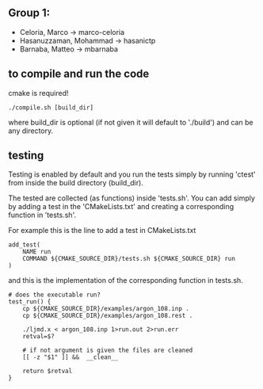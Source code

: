 ## Group 1:

- Celoria, Marco &rarr; marco-celoria
- Hasanuzzaman, Mohammad &rarr; hasanictp
- Barnaba, Matteo &rarr; mbarnaba

## to compile and run the code
cmake is required! 
```
./compile.sh [build_dir]
```
where build_dir is optional (if not given it will default to './build') and can be 
any directory. 


## testing 

Testing is enabled by default and you run the tests simply by running 'ctest' from inside the build directory (build_dir). 

The tested are collected (as functions) inside 'tests.sh'. 
You can add simply by adding a test in the 'CMakeLists.txt' and creating a corresponding function in 'tests.sh'. 

For example this is the line to add a test in CMakeLists.txt 

```
add_test(
    NAME run
    COMMAND ${CMAKE_SOURCE_DIR}/tests.sh ${CMAKE_SOURCE_DIR} run
)

```

and this is the implementation of the corresponding function in tests.sh.


```
# does the executable run?
test_run() {        
    cp ${CMAKE_SOURCE_DIR}/examples/argon_108.inp .
    cp ${CMAKE_SOURCE_DIR}/examples/argon_108.rest .    
    
    ./ljmd.x < argon_108.inp 1>run.out 2>run.err 
    retval=$?
    
    # if not argument is given the files are cleaned 
    [[ -z "$1" ]] &&  __clean__

    return $retval
}

```
